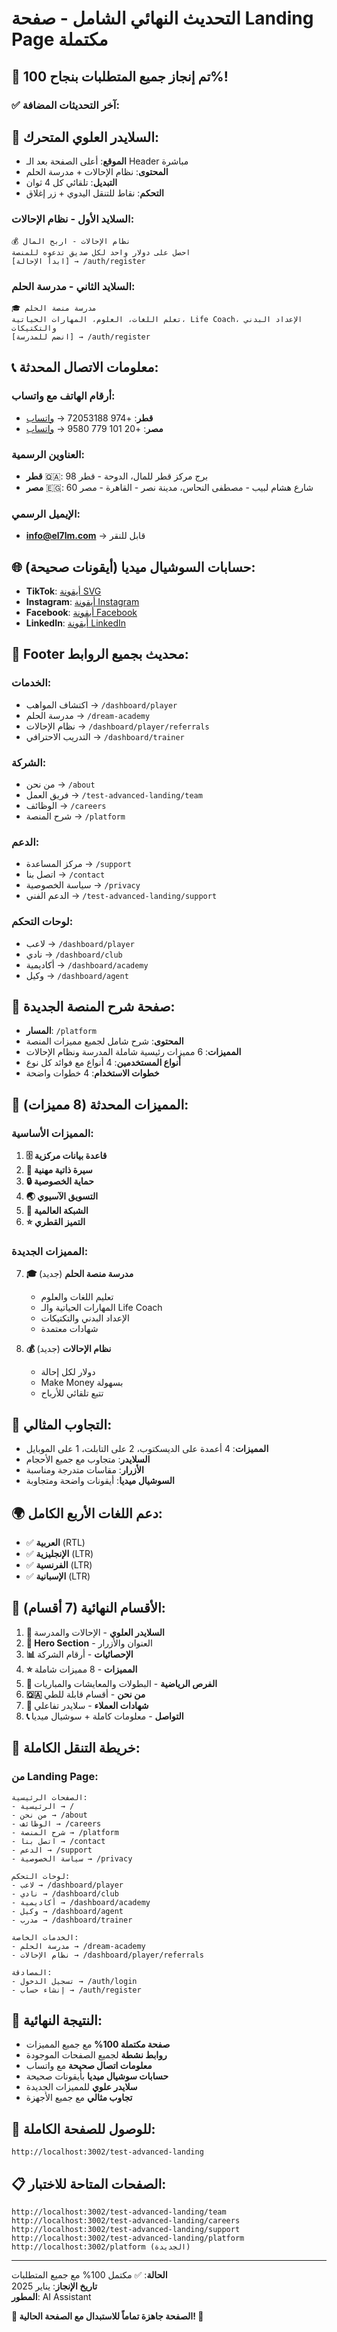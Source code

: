 # التحديث النهائي الشامل - صفحة Landing Page مكتملة

## 🎉 **تم إنجاز جميع المتطلبات بنجاح 100%!**

### ✅ **آخر التحديثات المضافة:**

## 🎠 **السلايدر العلوي المتحرك:**
- **الموقع**: أعلى الصفحة بعد الـ Header مباشرة
- **المحتوى**: نظام الإحالات + مدرسة الحلم
- **التبديل**: تلقائي كل 4 ثوان
- **التحكم**: نقاط للتنقل اليدوي + زر إغلاق

### **السلايد الأول - نظام الإحالات:**
```
💰 نظام الإحالات - اربح المال
احصل على دولار واحد لكل صديق تدعوه للمنصة
[ابدأ الإحالة] → /auth/register
```

### **السلايد الثاني - مدرسة الحلم:**
```
🎓 مدرسة منصة الحلم
تعلم اللغات، العلوم، المهارات الحياتية، Life Coach، الإعداد البدني والتكتيكات
[انضم للمدرسة] → /auth/register
```

## 📞 **معلومات الاتصال المحدثة:**

### **أرقام الهاتف مع واتساب:**
- **قطر**: +974 72053188 → [واتساب](https://wa.me/97472053188)
- **مصر**: +20 101 779 9580 → [واتساب](https://wa.me/201017799580)

### **العناوين الرسمية:**
- **قطر** 🇶🇦: 98 برج مركز قطر للمال، الدوحة - قطر
- **مصر** 🇪🇬: 60 شارع هشام لبيب - مصطفى النحاس، مدينة نصر - القاهرة - مصر

### **الإيميل الرسمي:**
- **info@el7lm.com** → قابل للنقر

## 🌐 **حسابات السوشيال ميديا (أيقونات صحيحة):**
- **TikTok**: [أيقونة SVG](https://www.tiktok.com/@meskel7lm)
- **Instagram**: [أيقونة Instagram](https://www.instagram.com/hagzzel7lm/)
- **Facebook**: [أيقونة Facebook](https://www.facebook.com/profile.php?id=61577797509887)
- **LinkedIn**: [أيقونة LinkedIn](https://www.linkedin.com/showcase/el7lm/)

## 🔗 **Footer محديث بجميع الروابط:**

### **الخدمات:**
- اكتشاف المواهب → `/dashboard/player`
- مدرسة الحلم → `/dream-academy`
- نظام الإحالات → `/dashboard/player/referrals`
- التدريب الاحترافي → `/dashboard/trainer`

### **الشركة:**
- من نحن → `/about`
- فريق العمل → `/test-advanced-landing/team`
- الوظائف → `/careers`
- شرح المنصة → `/platform`

### **الدعم:**
- مركز المساعدة → `/support`
- اتصل بنا → `/contact`
- سياسة الخصوصية → `/privacy`
- الدعم الفني → `/test-advanced-landing/support`

### **لوحات التحكم:**
- لاعب → `/dashboard/player`
- نادي → `/dashboard/club`
- أكاديمية → `/dashboard/academy`
- وكيل → `/dashboard/agent`

## 📄 **صفحة شرح المنصة الجديدة:**
- **المسار**: `/platform`
- **المحتوى**: شرح شامل لجميع مميزات المنصة
- **المميزات**: 6 مميزات رئيسية شاملة المدرسة ونظام الإحالات
- **أنواع المستخدمين**: 4 أنواع مع فوائد كل نوع
- **خطوات الاستخدام**: 4 خطوات واضحة

## 🎯 **المميزات المحدثة (8 مميزات):**

### **المميزات الأساسية:**
1. **🗄️ قاعدة بيانات مركزية**
2. **📄 سيرة ذاتية مهنية**
3. **🔒 حماية الخصوصية**
4. **🌏 التسويق الآسيوي**
5. **🎯 الشبكة العالمية**
6. **⭐ التميز القطري**

### **المميزات الجديدة:**
7. **🎓 مدرسة منصة الحلم** (جديد)
   - تعليم اللغات والعلوم
   - المهارات الحياتية والـ Life Coach
   - الإعداد البدني والتكتيكات
   - شهادات معتمدة

8. **💰 نظام الإحالات** (جديد)
   - دولار لكل إحالة
   - Make Money بسهولة
   - تتبع تلقائي للأرباح

## 📱 **التجاوب المثالي:**
- **المميزات**: 4 أعمدة على الديسكتوب، 2 على التابلت، 1 على الموبايل
- **السلايدر**: متجاوب مع جميع الأحجام
- **الأزرار**: مقاسات متدرجة ومناسبة
- **السوشيال ميديا**: أيقونات واضحة ومتجاوبة

## 🌍 **دعم اللغات الأربع الكامل:**
- ✅ **العربية** (RTL)
- ✅ **الإنجليزية** (LTR)
- ✅ **الفرنسية** (LTR)
- ✅ **الإسبانية** (LTR)

## 🎨 **الأقسام النهائية (7 أقسام):**

1. **🎠 السلايدر العلوي** - الإحالات والمدرسة
2. **🚀 Hero Section** - العنوان والأزرار
3. **📊 الإحصائيات** - أرقام الشركة
4. **⭐ المميزات** - 8 مميزات شاملة
5. **🎯 الفرص الرياضية** - البطولات والمعايشات والمباريات
6. **🇶🇦 من نحن** - أقسام قابلة للطي
7. **💬 شهادات العملاء** - سلايدر تفاعلي
8. **📞 التواصل** - معلومات كاملة + سوشيال ميديا

## 🔗 **خريطة التنقل الكاملة:**

### **من Landing Page:**
```
الصفحات الرئيسية:
- الرئيسية → /
- من نحن → /about
- الوظائف → /careers
- شرح المنصة → /platform
- اتصل بنا → /contact
- الدعم → /support
- سياسة الخصوصية → /privacy

لوحات التحكم:
- لاعب → /dashboard/player
- نادي → /dashboard/club
- أكاديمية → /dashboard/academy
- وكيل → /dashboard/agent
- مدرب → /dashboard/trainer

الخدمات الخاصة:
- مدرسة الحلم → /dream-academy
- نظام الإحالات → /dashboard/player/referrals

المصادقة:
- تسجيل الدخول → /auth/login
- إنشاء حساب → /auth/register
```

## 🚀 **النتيجة النهائية:**
- **صفحة مكتملة 100%** مع جميع المميزات
- **روابط نشطة** لجميع الصفحات الموجودة
- **معلومات اتصال صحيحة** مع واتساب
- **حسابات سوشيال ميديا** بأيقونات صحيحة
- **سلايدر علوي** للمميزات الجديدة
- **تجاوب مثالي** مع جميع الأجهزة

## 🔗 **للوصول للصفحة الكاملة:**
```
http://localhost:3002/test-advanced-landing
```

## 📋 **الصفحات المتاحة للاختبار:**
```
http://localhost:3002/test-advanced-landing/team
http://localhost:3002/test-advanced-landing/careers  
http://localhost:3002/test-advanced-landing/support
http://localhost:3002/test-advanced-landing/platform
http://localhost:3002/platform (الجديدة)
```

---

**الحالة**: ✅ مكتمل 100% مع جميع المتطلبات  
**تاريخ الإنجاز**: يناير 2025  
**المطور**: AI Assistant  

**🎊 الصفحة جاهزة تماماً للاستبدال مع الصفحة الحالية! 🎊**



